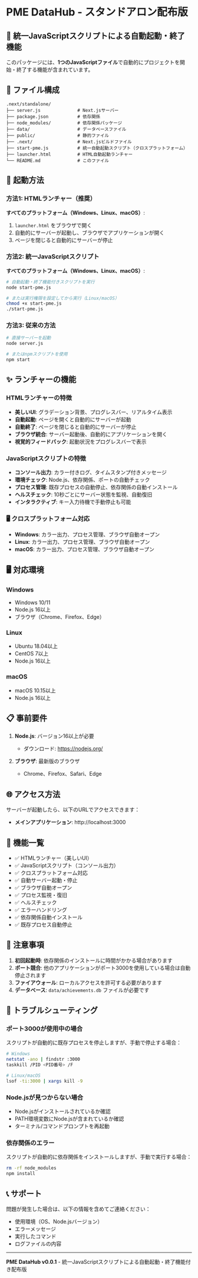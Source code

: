 # PME DataHub - スタンドアロン配布版

## 🚀 統一JavaScriptスクリプトによる自動起動・終了機能

このパッケージには、**1つのJavaScriptファイル**で自動的にプロジェクトを開始・終了する機能が含まれています。

## 📁 ファイル構成

```
.next/standalone/
├── server.js              # Next.jsサーバー
├── package.json           # 依存関係
├── node_modules/          # 依存関係パッケージ
├── data/                  # データベースファイル
├── public/                # 静的ファイル
├── .next/                 # Next.jsビルドファイル
├── start-pme.js           # 統一自動起動スクリプト（クロスプラットフォーム）
├── launcher.html          # HTML自動起動ランチャー
└── README.md              # このファイル
```

## 🎯 起動方法

### 方法1: HTMLランチャー（推奨）

**すべてのプラットフォーム（Windows、Linux、macOS）**:
1. `launcher.html` をブラウザで開く
2. 自動的にサーバーが起動し、ブラウザでアプリケーションが開く
3. ページを閉じると自動的にサーバーが停止

### 方法2: 統一JavaScriptスクリプト

**すべてのプラットフォーム（Windows、Linux、macOS）**:
```bash
# 自動起動・終了機能付きスクリプトを実行
node start-pme.js

# または実行権限を設定してから実行（Linux/macOS）
chmod +x start-pme.js
./start-pme.js
```

### 方法3: 従来の方法

```bash
# 直接サーバーを起動
node server.js

# またはnpmスクリプトを使用
npm start
```

## ✨ ランチャーの機能

### HTMLランチャーの特徴
- **美しいUI**: グラデーション背景、プログレスバー、リアルタイム表示
- **自動起動**: ページを開くと自動的にサーバーが起動
- **自動終了**: ページを閉じると自動的にサーバーが停止
- **ブラウザ統合**: サーバー起動後、自動的にアプリケーションを開く
- **視覚的フィードバック**: 起動状況をプログレスバーで表示

### JavaScriptスクリプトの特徴
- **コンソール出力**: カラー付きログ、タイムスタンプ付きメッセージ
- **環境チェック**: Node.js、依存関係、ポートの自動チェック
- **プロセス管理**: 既存プロセスの自動停止、依存関係の自動インストール
- **ヘルスチェック**: 10秒ごとにサーバー状態を監視、自動復旧
- **インタラクティブ**: キー入力待機で手動停止も可能

### 🖥️ クロスプラットフォーム対応
- **Windows**: カラー出力、プロセス管理、ブラウザ自動オープン
- **Linux**: カラー出力、プロセス管理、ブラウザ自動オープン
- **macOS**: カラー出力、プロセス管理、ブラウザ自動オープン

## 🖥️ 対応環境

### Windows
- Windows 10/11
- Node.js 16以上
- ブラウザ（Chrome、Firefox、Edge）

### Linux
- Ubuntu 18.04以上
- CentOS 7以上
- Node.js 16以上

### macOS
- macOS 10.15以上
- Node.js 16以上

## 📋 事前要件

1. **Node.js**: バージョン16以上が必要
   - ダウンロード: https://nodejs.org/

2. **ブラウザ**: 最新版のブラウザ
   - Chrome、Firefox、Safari、Edge

## 🌐 アクセス方法

サーバーが起動したら、以下のURLでアクセスできます：

- **メインアプリケーション**: http://localhost:3000

## 📱 機能一覧

- ✅ HTMLランチャー（美しいUI）
- ✅ JavaScriptスクリプト（コンソール出力）
- ✅ クロスプラットフォーム対応
- ✅ 自動サーバー起動・停止
- ✅ ブラウザ自動オープン
- ✅ プロセス監視・復旧
- ✅ ヘルスチェック
- ✅ エラーハンドリング
- ✅ 依存関係自動インストール
- ✅ 既存プロセス自動停止

## 🚨 注意事項

1. **初回起動時**: 依存関係のインストールに時間がかかる場合があります
2. **ポート競合**: 他のアプリケーションがポート3000を使用している場合は自動停止されます
3. **ファイアウォール**: ローカルアクセスを許可する必要があります
4. **データベース**: `data/achievements.db` ファイルが必要です

## 🔧 トラブルシューティング

### ポート3000が使用中の場合
スクリプトが自動的に既存プロセスを停止しますが、手動で停止する場合：

```bash
# Windows
netstat -ano | findstr :3000
taskkill /PID <PID番号> /F

# Linux/macOS
lsof -ti:3000 | xargs kill -9
```

### Node.jsが見つからない場合
- Node.jsがインストールされているか確認
- PATH環境変数にNode.jsが含まれているか確認
- ターミナル/コマンドプロンプトを再起動

### 依存関係のエラー
スクリプトが自動的に依存関係をインストールしますが、手動で実行する場合：

```bash
rm -rf node_modules
npm install
```

## 📞 サポート

問題が発生した場合は、以下の情報を含めてご連絡ください：

- 使用環境（OS、Node.jsバージョン）
- エラーメッセージ
- 実行したコマンド
- ログファイルの内容

---

**PME DataHub v0.0.1** - 統一JavaScriptスクリプトによる自動起動・終了機能付き配布版